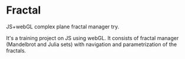 # Fractal
JS+webGL complex plane fractal manager try.

It's a training project on JS using webGL. It consists of fractal manager (Mandelbrot and Julia sets) with navigation and parametrization of the fractals.

